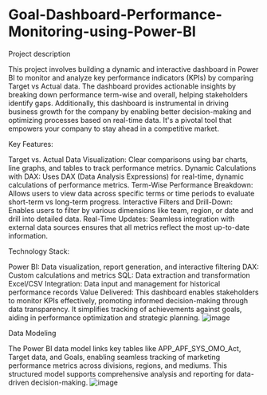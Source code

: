 # Goal-Dashboard-Performance-Monitoring-using-Power-BI
Project description

This project involves building a dynamic and interactive dashboard in Power BI to monitor and analyze key performance indicators (KPIs) by comparing Target vs Actual data. The dashboard provides actionable insights by breaking down performance term-wise and overall, helping stakeholders identify gaps. Additionally, this dashboard is instrumental in driving business growth for the company by enabling better decision-making and optimizing processes based on real-time data. It's a pivotal tool that empowers your company to stay ahead in a competitive market.


Key Features:

Target vs. Actual Data Visualization: Clear comparisons using bar charts, line graphs, and tables to track performance metrics.
Dynamic Calculations with DAX: Uses DAX (Data Analysis Expressions) for real-time, dynamic calculations of performance metrics.
Term-Wise Performance Breakdown: Allows users to view data across specific terms or time periods to evaluate short-term vs long-term progress.
Interactive Filters and Drill-Down: Enables users to filter by various dimensions like team, region, or date and drill into detailed data.
Real-Time Updates: Seamless integration with external data sources ensures that all metrics reflect the most up-to-date information.


Technology Stack:

Power BI: Data visualization, report generation, and interactive filtering
DAX: Custom calculations and metrics
SQL: Data extraction and transformation
Excel/CSV Integration: Data input and management for historical performance records
Value Delivered: This dashboard enables stakeholders to monitor KPIs effectively, promoting informed decision-making through data transparency. 
It simplifies tracking of achievements against goals, aiding in performance optimization and strategic planning.
![image](https://github.com/user-attachments/assets/1080cebc-426d-481f-902b-7d405dcbc11a)



Data Modeling

The Power BI data model links key tables like APP_APF_SYS_OMO_Act, Target data, and Goals, enabling seamless tracking of marketing performance metrics across divisions, regions, and mediums. 
This structured model supports comprehensive analysis and reporting for data-driven decision-making.
![image](https://github.com/user-attachments/assets/9bfe05b3-9ea9-4305-9ca1-b215f7b845f7)
